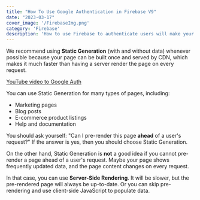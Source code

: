 ```yaml
---
title: "How To Use Google Authentication in Firebase V9"
date: "2023-03-17"
cover_image: '/FirebaseImg.png'
category: 'Firebase'
description: 'How to use Firebase to authenticate users will make your application more ...'
---
```


We recommend using **Static Generation** (with and without data) whenever possible because your page can be built once and served by CDN, which makes it much faster than having a server render the page on every request.

[YouTube video to Google Auth](https://www.youtube.com/watch?v=-YA5kORugeI&ab_channel=BrettWestwood-SoftwareEngineer)

You can use Static Generation for many types of pages, including:

- Marketing pages
- Blog posts
- E-commerce product listings
- Help and documentation

You should ask yourself: "Can I pre-render this page **ahead** of a user's request?" If the answer is yes, then you should choose Static Generation.

On the other hand, Static Generation is **not** a good idea if you cannot pre-render a page ahead of a user's request. Maybe your page shows frequently updated data, and the page content changes on every request.

In that case, you can use **Server-Side Rendering**. It will be slower, but the pre-rendered page will always be up-to-date. Or you can skip pre-rendering and use client-side JavaScript to populate data.




